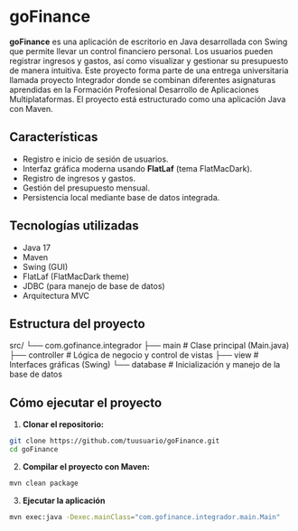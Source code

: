 # goFinance

**goFinance** es una aplicación de escritorio en Java desarrollada con Swing que permite llevar un control financiero personal. Los usuarios pueden registrar ingresos y gastos, así como visualizar y gestionar su presupuesto de manera intuitiva. Este proyecto forma parte de una entrega universitaria llamada proyecto Integrador donde se combinan diferentes asignaturas aprendidas en la Formación Profesional Desarrollo de Aplicaciones Multiplataformas. El proyecto está estructurado como una aplicación Java con Maven.

## Características

- Registro e inicio de sesión de usuarios.
- Interfaz gráfica moderna usando **FlatLaf** (tema FlatMacDark).
- Registro de ingresos y gastos.
- Gestión del presupuesto mensual.
- Persistencia local mediante base de datos integrada.

## Tecnologías utilizadas

- Java 17
- Maven
- Swing (GUI)
- FlatLaf (FlatMacDark theme)
- JDBC (para manejo de base de datos)
- Arquitectura MVC

## Estructura del proyecto

src/
└── com.gofinance.integrador
├── main # Clase principal (Main.java)
├── controller # Lógica de negocio y control de vistas
├── view # Interfaces gráficas (Swing)
└── database # Inicialización y manejo de la base de datos

## Cómo ejecutar el proyecto

1. **Clonar el repositorio:**

```bash
git clone https://github.com/tuusuario/goFinance.git
cd goFinance
```

2. **Compilar el proyecto con Maven:**

```bash
mvn clean package
```

3. **Ejecutar la aplicación**

```bash
mvn exec:java -Dexec.mainClass="com.gofinance.integrador.main.Main"
```

